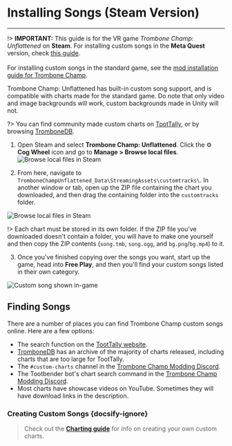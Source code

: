 # Installing Songs (Steam Version)

---

!> **IMPORTANT:** This guide is for the VR game _Trombone Champ: Unflattened_ on **Steam**. For installing custom songs in the **Meta Quest** version, check [this guide](installing-songs-steamvr).<br><br>For installing custom songs in the standard game, see the [mod installation guide for Trombone Champ](installing-r2modman).

Trombone Champ: Unflattened has built-in custom song support, and is compatible with charts made for the standard game. Do note that only video and image backgrounds will work, custom backgrounds made in Unity will not.

?> You can find community made custom charts on [TootTally](https://toottally.com/), or by browsing [TromboneDB](https://tc-mods.github.io/TromboneDB/).

1. Open Steam and select **Trombone Champ: Unflattened**. Click the ⚙️ **Cog Wheel** icon and go to **Manage > Browse local files**.
   ![Browse local files in Steam](../docs/files/vr/unflattenedsteam.png)

2. From here, navigate to `TromboneChampUnflattened_Data\StreamingAssets\customtracks\`. In another window or tab, open up the ZIP file containing the chart you downloaded, and then drag the containing folder into the `customtracks` folder.

![Browse local files in Steam](../docs/files/vr/copychartsteam.png)

!> Each chart must be stored in its own folder. If the ZIP file you've downloaded doesn't contain a folder, you will have to make one yourself and then copy the ZIP contents (`song.tmb`, `song.ogg`, and `bg.png`/`bg.mp4`) to it.

3. Once you've finished copying over the songs you want, start up the game, head into **Free Play**, and then you'll find your custom songs listed in their own category.

![Custom song shown in-game](../docs/files/vr/ingamesteam.png)

## Finding Songs

There are a number of places you can find Trombone Champ custom songs online. Here are a few options:

- The search function on the [TootTally website](https://toottally.com/search/).
- [TromboneDB](https://tc-mods.github.io/TromboneDB/) has an archive of the majority of charts released, including charts that are too large for TootTally.
- The `#custom-charts` channel in the [Trombone Champ Modding Discord](https://discord.gg/KVzKRsbetJ).
- The Tootbender bot's chart search command in the [Trombone Champ Modding Discord](https://discord.gg/KVzKRsbetJ).
- Most charts have showcase videos on YouTube. Sometimes they will have download links in the description.

### Creating Custom Songs {docsify-ignore}

> Check out the [**Charting guide**](creating-charts) for info on creating your own custom charts.
